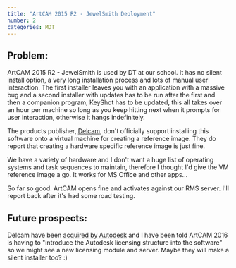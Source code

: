 ```yaml
---
title: "ArtCAM 2015 R2 - JewelSmith Deployment"
number: 2
categories: MDT
---
```


## Problem:
ArtCAM 2015 R2 - JewelSmith is used by DT at our school.  It has no silent install option, a very long installation process and lots of manual user interaction.  The first installer leaves you with an application with a massive bug and a second installer with updates has to be run after the first and then a companion program, KeyShot has to be updated, this all takes over an hour per machine so long as you keep hitting next when it prompts for user interaction, otherwise it hangs indefinitely.

The products publisher, [Delcam](http://www.delcam.co.uk), don't officially support installing this software onto a virtual machine for creating a reference image.  They do report that creating a hardware specific reference image is just fine.

We have a variety of hardware and I don't want a huge list of operating systems and task sequences to maintain, therefore I thought I'd give the VM reference image a go. It works for MS Office and other apps...

So far so good.  ArtCAM opens fine and activates against our RMS server.  I'll report back after it's had some road testing.

## Future prospects:
Delcam have been [acquired by Autodesk](http://www.delcam.com/autodesk/) and I have been told ArtCAM 2016 is having to "introduce the Autodesk licensing structure into the software" so we might see a new licensing module and server.
Maybe they will make a silent installer too? :)
